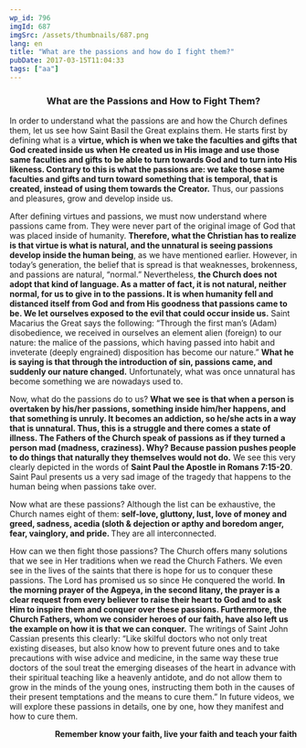 ```yaml
---
wp_id: 796
imgId: 687
imgSrc: /assets/thumbnails/687.png
lang: en
title: "What are the passions and how do I fight them?"
pubDate: 2017-03-15T11:04:33
tags: ["aa"]
---
```

<!-- page: 6 -->

<h3 style="text-align: center;"><strong>What are the Passions and How to Fight Them?</strong></h3>
<p>In order to understand what the passions are and how the Church defines them, let us see how Saint Basil the Great explains them. He starts first by defining what is a <strong>virtue, which is when we take the faculties and gifts that God created inside us when He created us in His image and use those same faculties and gifts to be able to turn towards God and to turn into His likeness. Contrary to this is what the passions are: we take those same faculties and gifts and turn toward something that is temporal, that is created, instead of using them towards the Creator.</strong> Thus, our passions and pleasures, grow and develop inside us.</p>
<p>After defining virtues and passions, we must now understand where passions came from. They were never part of the original image of God that was placed inside of humanity. <strong>Therefore, what the Christian has to realize is that virtue is what is natural, and the unnatural is seeing passions develop inside the human being</strong>, as we have mentioned earlier. However, in today’s generation, the belief that is spread is that weaknesses, brokenness, and passions are natural, “normal.” Nevertheless, <strong>the Church does not adopt that kind of language. As a matter of fact, it is not natural, neither normal, for us to give in to the passions. It is when humanity fell and distanced itself from God and from His goodness that passions came to be. We let ourselves exposed to the evil that could occur inside us.</strong> Saint Macarius the Great says the following: “Through the first man’s (Adam) disobedience, we received in ourselves an element alien (foreign) to our nature: the malice of the passions, which having passed into habit and inveterate (deeply engrained) disposition has become our nature.” <strong>What he is saying is that through the introduction of sin, passions came, and suddenly our nature changed.</strong> Unfortunately, what was once unnatural has become something we are nowadays used to.</p>
<p>Now, what do the passions do to us? <strong>What we see is that when a person is overtaken by his/her passions, something inside him/her happens, and that something is unruly. It becomes an addiction, so he/she acts in a way that is unnatural. Thus, this is a struggle and there comes a state of illness. The Fathers of the Church speak of passions as if they turned a person mad (madness, craziness). Why? Because passion pushes people to do things that naturally they themselves would not do.</strong> We see this very clearly depicted in the words of <strong>Saint Paul the Apostle in Romans 7:15-20</strong>. Saint Paul presents us a very sad image of the tragedy that happens to the human being when passions take over.</p>
<p>Now what are these passions? Although the list can be exhaustive, the Church names eight of them: <strong>self-love, gluttony, lust, love of money and greed, sadness, acedia (sloth &amp; dejection or apthy and boredom anger, fear, vainglory, and pride. </strong>They are all interconnected.</p>
<p>How can we then fight those passions? The Church offers many solutions that we see in Her traditions when we read the Church Fathers. We even see in the lives of the saints that there is hope for us to conquer these passions. The Lord has promised us so since He conquered the world. <strong>In the morning prayer of the Agpeya, in the second litany, the prayer is a clear request from every believer to raise their heart to God and to ask Him to inspire them and conquer over these passions. Furthermore, the Church Fathers, whom we consider heroes of our faith, have also left us the example on how it is that we can conquer.</strong> The writings of Saint John Cassian presents this clearly: “Like skilful doctors who not only treat existing diseases, but also know how to prevent future ones and to take precautions with wise advice and medicine, in the same way these true doctors of the soul treat the emerging diseases of the heart in advance with their spiritual teaching like a heavenly antidote, and do not allow them to grow in the minds of the young ones, instructing them both in the causes of their present temptations and the means to cure them.” In future videos, we will explore these passions in details, one by one, how they manifest and how to cure them.</p>
<p><strong>                        Remember know your faith, live your faith and teach your faith<br />
</strong></p>
